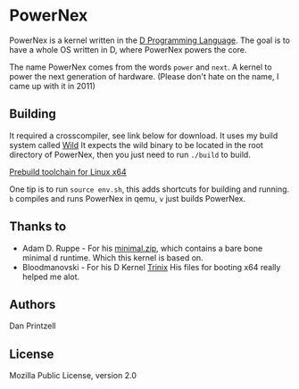 PowerNex
========

PowerNex is a kernel written in the [D Programming Language](http://dlang.org/).
The goal is to have a whole OS written in D, where PowerNex powers the core.

The name PowerNex comes from the words `power` and `next`. A kernel to power the
next generation of hardware. (Please don't hate on the name, I came up with it
in 2011)

Building
--------
It required a crosscompiler, see link below for download.
It uses my build system called [Wild](https://github.com/Vild/Wild)
It expects the wild binary to be located in the root directory of PowerNex, then
you just need to run `./build` to build.

[Prebuild toolchain for Linux x64](http://wild.tk/PowerNex-BuildTools.tar.xz)

One tip is to run `source env.sh`, this adds shortcuts for building and running.
	`b` compiles and runs PowerNex in qemu, `v` just builds PowerNex.

Thanks to
---------
* Adam D. Ruppe - For his [minimal.zip](http://arsdnet.net/dcode/minimal.zip),
	which contains a bare bone minimal d runtime. Which this kernel is based on.
* Bloodmanovski - For his D Kernel [Trinix](https://github.com/Bloodmanovski/Trinix)
	His files for booting x64 really helped me alot.


Authors
-------
Dan Printzell

License
-------
Mozilla Public License, version 2.0
